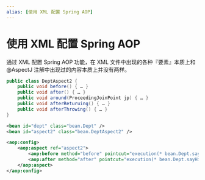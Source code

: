 ```yaml
---
alias: [使用 XML 配置 Spring AOP]
---
```



# 使用 XML 配置 Spring AOP 


通过 XML 配置 Spring AOP 功能，在 XML 文件中出现的各种『要素』本质上和 @AspectJ 注解中出现过的内容本质上并没有两样。

```java
public class DeptAspect2 {
    public void before() { … }
    public void after() { … }
    public void around(ProceedingJoinPoint jp) { … }
    public void afterReturuing() { … }
    public void afterThrowing() { … }
}
```

```xml
<bean id="dept" class="bean.Dept" />
<bean id="aspect2" class="bean.DeptAspect2" />

<aop:config>
    <aop:aspect ref="aspect2">
        <aop:before method="before" pointcut="execution(* bean.Dept.sayHi(..)) and args(name, int)"/>
        <aop:after method="after" pointcut="execution(* bean.Dept.sayHi(..)) and args(name, int)"/>
    </aop:aspect>
</aop:config>
```

